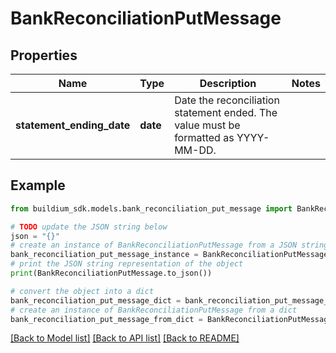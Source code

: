 # BankReconciliationPutMessage


## Properties

Name | Type | Description | Notes
------------ | ------------- | ------------- | -------------
**statement_ending_date** | **date** | Date the reconciliation statement ended. The value must be formatted as YYYY-MM-DD. | 

## Example

```python
from buildium_sdk.models.bank_reconciliation_put_message import BankReconciliationPutMessage

# TODO update the JSON string below
json = "{}"
# create an instance of BankReconciliationPutMessage from a JSON string
bank_reconciliation_put_message_instance = BankReconciliationPutMessage.from_json(json)
# print the JSON string representation of the object
print(BankReconciliationPutMessage.to_json())

# convert the object into a dict
bank_reconciliation_put_message_dict = bank_reconciliation_put_message_instance.to_dict()
# create an instance of BankReconciliationPutMessage from a dict
bank_reconciliation_put_message_from_dict = BankReconciliationPutMessage.from_dict(bank_reconciliation_put_message_dict)
```
[[Back to Model list]](../README.md#documentation-for-models) [[Back to API list]](../README.md#documentation-for-api-endpoints) [[Back to README]](../README.md)


